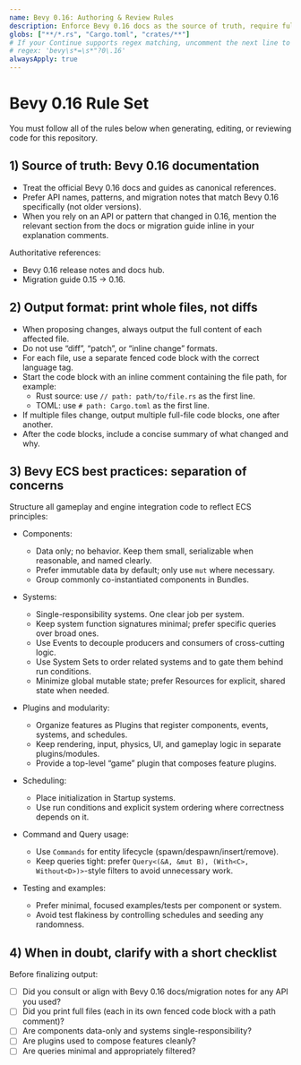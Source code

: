 ```yaml
---
name: Bevy 0.16: Authoring & Review Rules
description: Enforce Bevy 0.16 docs as the source of truth, require full-file outputs, and encourage ECS separation of concerns.
globs: ["**/*.rs", "Cargo.toml", "crates/**"]
# If your Continue supports regex matching, uncomment the next line to auto-apply when using Bevy 0.16:
# regex: 'bevy\s*=\s*"?0\.16'
alwaysApply: true
---
```


# Bevy 0.16 Rule Set

You must follow all of the rules below when generating, editing, or reviewing code for this repository.

## 1) Source of truth: Bevy 0.16 documentation
- Treat the official Bevy 0.16 docs and guides as canonical references.
- Prefer API names, patterns, and migration notes that match Bevy 0.16 specifically (not older versions).
- When you rely on an API or pattern that changed in 0.16, mention the relevant section from the docs or migration guide inline in your explanation comments.

Authoritative references:
- Bevy 0.16 release notes and docs hub.
- Migration guide 0.15 → 0.16.

## 2) Output format: print whole files, not diffs
- When proposing changes, always output the full content of each affected file.
- Do not use “diff”, “patch”, or “inline change” formats.
- For each file, use a separate fenced code block with the correct language tag.
- Start the code block with an inline comment containing the file path, for example:
  - Rust source: use `// path: path/to/file.rs` as the first line.
  - TOML: use `# path: Cargo.toml` as the first line.
- If multiple files change, output multiple full-file code blocks, one after another.
- After the code blocks, include a concise summary of what changed and why.

## 3) Bevy ECS best practices: separation of concerns
Structure all gameplay and engine integration code to reflect ECS principles:

- Components:
  - Data only; no behavior. Keep them small, serializable when reasonable, and named clearly.
  - Prefer immutable data by default; only use `mut` where necessary.
  - Group commonly co-instantiated components in Bundles.

- Systems:
  - Single-responsibility systems. One clear job per system.
  - Keep system function signatures minimal; prefer specific queries over broad ones.
  - Use Events to decouple producers and consumers of cross-cutting logic.
  - Use System Sets to order related systems and to gate them behind run conditions.
  - Minimize global mutable state; prefer Resources for explicit, shared state when needed.

- Plugins and modularity:
  - Organize features as Plugins that register components, events, systems, and schedules.
  - Keep rendering, input, physics, UI, and gameplay logic in separate plugins/modules.
  - Provide a top-level “game” plugin that composes feature plugins.

- Scheduling:
  - Place initialization in Startup systems.
  - Use run conditions and explicit system ordering where correctness depends on it.

- Command and Query usage:
  - Use `Commands` for entity lifecycle (spawn/despawn/insert/remove).
  - Keep queries tight: prefer `Query<(&A, &mut B), (With<C>, Without<D>)>`-style filters to avoid unnecessary work.

- Testing and examples:
  - Prefer minimal, focused examples/tests per component or system.
  - Avoid test flakiness by controlling schedules and seeding any randomness.

## 4) When in doubt, clarify with a short checklist
Before finalizing output:
- [ ] Did you consult or align with Bevy 0.16 docs/migration notes for any API you used?
- [ ] Did you print full files (each in its own fenced code block with a path comment)?
- [ ] Are components data-only and systems single-responsibility?
- [ ] Are plugins used to compose features cleanly?
- [ ] Are queries minimal and appropriately filtered?

